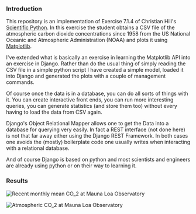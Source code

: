 
### Introduction

This repository is an implementation of Exercise 7.1.4 of Christian Hill's
[Scientific
Python](https://scipython.com/book/chapter-7-matplotlib/problems/p71/atmospheric-carbon-dioxide-concentrations/).
In this exercise the student obtains a CSV file of the atmospheric carbon
dioxide concentrations since 1958 from the US National Oceanic and Atmospheric
Administration (NOAA) and plots it using [Matplotlib](https://matplotlib.org/).

I've extended what is basically an exercise in learning the Matplotlib API into
an exercise in Django. Rather than do the usual thing of simply reading the CSV
file in a simple python script I have created a simple model, loaded it into
Django and generated the plots with a couple of management commands.

Of course once the data is in a database, you can do all sorts of things with
it. You can create interactive front ends, you can run more interesting queries,
you can generate statistics (and store them too) without every having to load
the data from CSV again.

Django's Object Relational Mapper allows one to get the Data into a database for
querying very easily. In fact a REST interface (not done here) is not that far
away either using the Django REST Framework. In both cases one avoids the
(mostly) boilerplate code one usually writes when interacting with a relational
database.

And of course Django is based on python and most scientists and engineers are
already using python or on their way to learning it.

### Results

![Recent monthly mean CO_2 at Mauna Loa
Observatory](./backend/ccgg/static/ccgg/co2_mm_mlo_recent.png)

![Atmospheric CO_2 at Mauna Loa
Observatory](./backend/ccgg/static/ccgg/co2_mm_mlo_full_record.png)
